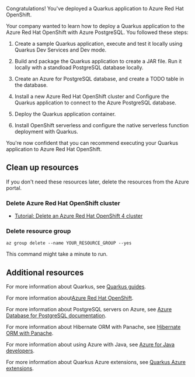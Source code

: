 Congratulations! You've deployed a Quarkus application to Azure Red Hat OpenShift.

Your company wanted to learn how to deploy a Quarkus application to the Azure Red Hat OpenShift with Azure PostgreSQL. You followed these steps:

1. Create a sample Quarkus application, execute and test it locally using Quarkus Dev Services and Dev mode.

1. Build and package the Quarkus application to create a JAR file. Run it locally with a standload PostgreSQL database locally.

1. Create an Azure for PostgreSQL database, and create a TODO table in the database. 

1. Install a new Azure Red Hat OpenShift cluster and Configure the Quarkus application to connect to the Azure PostgreSQL database.

1. Deploy the Quarkus application container.

1. Install OpenShift serverless and configure the native serverless function deployment with Quarkus.

You're now confident that you can recommend executing your Quarkus application to Azure Red Hat OpenShift.

## Clean up resources

If you don't need these resources later, delete the resources from the Azure portal.

### Delete Azure Red Hat OpenShift cluster

* [Tutorial: Delete an Azure Red Hat OpenShift 4 cluster](https://docs.microsoft.com/en-us/azure/openshift/tutorial-delete-cluster)

### Delete resource group

```shell
az group delete --name YOUR_RESOURCE_GROUP --yes
```

This command might take a minute to run.

## Additional resources

For more information about Quarkus, see [Quarkus guides](https://quarkus.io/guides).

For more information about[Azure Red Hat OpenShift](https://azure.microsoft.com/en-us/products/openshift).

For more information about PostgreSQL servers on Azure, see [Azure Database for PostgreSQL documentation](/azure/postgresql/).

For more information about Hibernate ORM with Panache, see [Hibernate ORM with Panache](https://quarkus.io/guides/hibernate-orm-panache).

For more information about using Azure with Java, see [Azure for Java developers](/azure/developer/java).

For more information about Quarkus Azure extensions, see [Quarkus Azure extensions](https://quarkus.io/extensions/?search-regex=azure).
